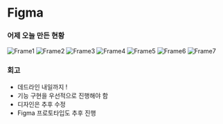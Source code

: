 # Figma

### 어제 오늘 만든 현황

![Frame1](./assets/Frame%201.png)
![Frame2](./assets/Frame%202.png)
![Frame3](./assets/Frame%203.png)
![Frame4](./assets/Frame%204.png)
![Frame5](./assets/Frame%205.png)
![Frame6](./assets/Frame%206.png)
![Frame7](./assets/Frame%207.png)

### 회고

- 데드라인 내일까지 !
- 기능 구현을 우선적으로 진행해야 함
- 디자인은 추후 수정
- Figma 프로토타입도 추후 진행
